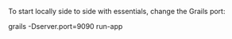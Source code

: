 To start locally side to side with essentials, change the Grails port:

grails -Dserver.port=9090 run-app